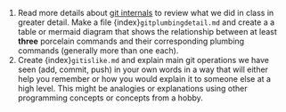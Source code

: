 1. Read more details about [git internals](https://git-scm.com/book/en/v2/Git-Internals-Git-Objects) to review what we did in class in greater detail. Make a file {index}`gitplumbingdetail.md` and create a a table or mermaid diagram that shows the relationship between at least **three** porcelain commands and their corresponding plumbing commands (generally more than one each). 
2. Create {index}`gitislike.md` and explain main git operations we have seen (add, commit, push) in your own words in a way that will either help you remember or how you would explain it to someone else at a high level. This might be analogies or explanations using other programming concepts or concepts from a hobby. 